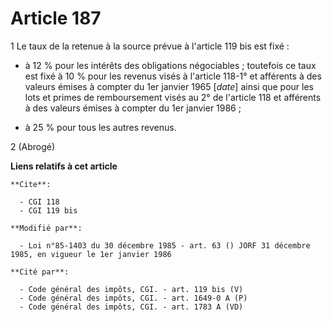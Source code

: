 # Article 187

1  Le taux de la retenue à la source prévue à l'article 119 bis est fixé :

- à 12 % pour les intérêts des obligations négociables ; toutefois ce taux est fixé à 10 % pour les revenus visés à l'article
118-1° et afférents à des valeurs émises à compter du 1er janvier 1965 [*date*] ainsi que pour les lots et primes de
remboursement visés au 2° de l'article 118 et afférents à des valeurs émises à compter du 1er janvier 1986 ;

- à 25 % pour tous les autres revenus.

2  (Abrogé)

**Liens relatifs à cet article**

	**Cite**:

	  - CGI 118
	  - CGI 119 bis

	**Modifié par**:

	  - Loi n°85-1403 du 30 décembre 1985 - art. 63 () JORF 31 décembre 1985, en vigueur le 1er janvier 1986

	**Cité par**:

	  - Code général des impôts, CGI. - art. 119 bis (V)
	  - Code général des impôts, CGI. - art. 1649-0 A (P)
	  - Code général des impôts, CGI. - art. 1783 A (VD)
